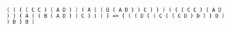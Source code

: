 `( ( ( ( C C ) ( A D ) ) ( A ( ( B ( A D ) ) C ) ) ) ( ( ( C C ) ( A D ) ) ( A ( ( B ( A D ) ) C ) ) ) ) => ( ( ( D ( ( C ( ( C D ) D ) ) D ) ) D ) D )`